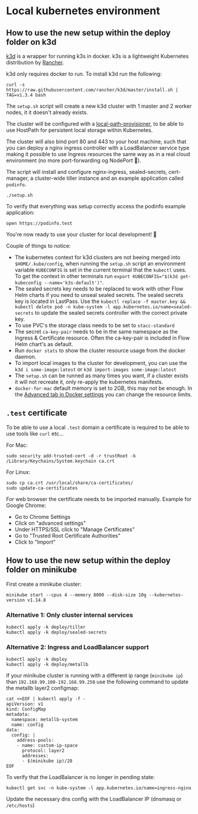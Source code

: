 # Local kubernetes environment

## How to use the new setup within the deploy folder on k3d

[k3d](https://github.com/rancher/k3d) is a wrapper for running k3s in docker. k3s is a lightweight Kubernetes distribution by [Rancher](https://github.com/rancher/k3s).

k3d only requires docker to run. To install k3d run the following:

```
curl -s https://raw.githubusercontent.com/rancher/k3d/master/install.sh | TAG=v1.3.4 bash
```

The `setup.sh` script will create a new k3d cluster with 1 master and 2 worker nodes, it it doesn't already exists.

The cluster will be configured with a [local-path-provisioner](https://github.com/rancher/local-path-provisioner), to be able to use HostPath for persistent local storage within Kubernetes.

The cluster will also bind port 80 and 443 to your host machine, such that you can deploy a nginx ingress controller with a LoadBalancer service type making it possible to use Ingress resources the same way as in a real cloud environment (no more port-forwarding og NodePort 🎉).

The script will install and configure nginx-ingress, sealed-secrets, cert-manager, a cluster-wide tiller instance and an example application called `podinfo`.

```
./setup.sh
```

To verify that everything was setup correctly access the podinfo example application:

```
open https://podinfo.test
```

You're now ready to use your cluster for local development! 🎉

Couple of things to notice:

- The kubernetes context for k3d clusters are not beeing merged into `$HOME/.kube/config`, when running the `setup.sh` script an environment variable `KUBECONFIG` is set in the current terminal that the `kubectl` uses. To get the context in other terminals run `export KUBECONFIG="$(k3d get-kubeconfig --name='k3s-default')"`.
- The sealed secrets key needs to be replaced to work with other Flow Helm charts if you need to unseal sealed secrets. The sealed secrets key is located in LastPass. Use the `kubectl replace -f master.key && kubectl delete pod -n kube-system -l app.kubernetes.io/name=sealed-secrets` to update the sealed secrets controller with the correct private key.
- To use PVC's the storage class needs to be set to `stacc-standard`
- The secret `ca-key-pair` needs to be in the same namespace as the Ingress & Certificate resource. Often the ca-key-pair is included in Flow Helm chart's as default.
- Run `docker stats` to show the cluster resource usage from the docker daemon.
- To import local images to the cluster for development, you can use the `k3d i some-image:latest` or `k3d import-images some-image:latest`
- The `setup.sh` can be runned as many times you want, if a cluster exists it will not recreate it, only re-apply the kubernetes manifests.
- `docker-for-mac` default memory is set to 2GB, this may not be enough. In the [Advanced tab in Docker settings](https://docs.docker.com/docker-for-mac/#resources) you can change the resource limits.

## `.test` certificate

To be able to use a local `.test` domain a certificate is required to be able to use tools like `curl` etc...

For Mac:

```
sudo security add-trusted-cert -d -r trustRoot -k /Library/Keychains/System.keychain ca.crt
```

For Linux:

```
sudo cp ca.crt /usr/local/share/ca-certificates/
sudo update-ca-certificates
```

For web browser the certificate needs to be imported manually.
Example for Google Chrome:

- Go to Chrome Settings
- Click on "advanced settings"
- Under HTTPS/SSL click to "Manage Certificates"
- Go to "Trusted Root Certificate Authorities"
- Click to "Import"

## How to use the new setup within the deploy folder on minikube

First create a minikube cluster:

```
minikube start --cpus 4 --memory 8000 --disk-size 10g --kubernetes-version v1.14.8
```

### Alternative 1: Only cluster internal services

```
kubectl apply -k deploy/tiller
kubectl apply -k deploy/sealed-secrets
```

### Alternative 2: Ingress and LoadBalancer support

```
kubectl apply -k deploy
kubectl apply -k deploy/metallb
```

If your minikube cluster is running with a different ip range (`minikube ip`) than `192.168.99.100-192.168.99.250` use the following command to update the metallb layer2 configmap:

```
cat <<EOF | kubectl apply -f -
apiVersion: v1
kind: ConfigMap
metadata:
  namespace: metallb-system
  name: config
data:
  config: |
    address-pools:
    - name: custom-ip-space
      protocol: layer2
      addresses:
      - $(minikube ip)/28
EOF
```

To verify that the LoadBalancer is no longer in pending state:

```
kubectl get svc -n kube-system -l app.kubernetes.io/name=ingress-nginx
```

Update the necessary dns config with the LoadBalancer IP (dnsmasq or `/etc/hosts`)

